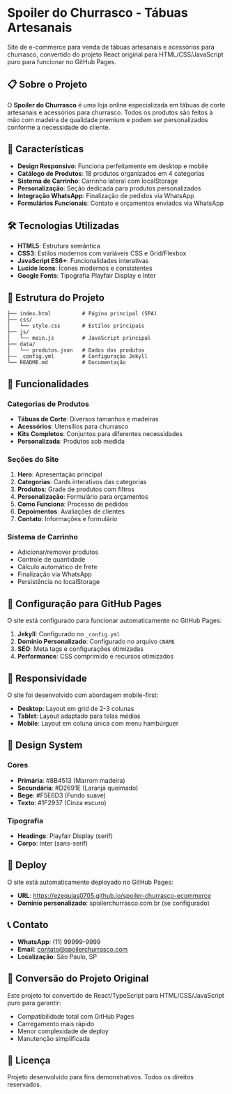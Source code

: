 # Spoiler do Churrasco - Tábuas Artesanais

Site de e-commerce para venda de tábuas artesanais e acessórios para churrasco, convertido do projeto React original para HTML/CSS/JavaScript puro para funcionar no GitHub Pages.

## 📋 Sobre o Projeto

O **Spoiler do Churrasco** é uma loja online especializada em tábuas de corte artesanais e acessórios para churrasco. Todos os produtos são feitos à mão com madeira de qualidade premium e podem ser personalizados conforme a necessidade do cliente.

## 🚀 Características

- **Design Responsivo**: Funciona perfeitamente em desktop e mobile
- **Catálogo de Produtos**: 18 produtos organizados em 4 categorias
- **Sistema de Carrinho**: Carrinho lateral com localStorage
- **Personalização**: Seção dedicada para produtos personalizados
- **Integração WhatsApp**: Finalização de pedidos via WhatsApp
- **Formulários Funcionais**: Contato e orçamentos enviados via WhatsApp

## 🛠️ Tecnologias Utilizadas

- **HTML5**: Estrutura semântica
- **CSS3**: Estilos modernos com variáveis CSS e Grid/Flexbox
- **JavaScript ES6+**: Funcionalidades interativas
- **Lucide Icons**: Ícones modernos e consistentes
- **Google Fonts**: Tipografia Playfair Display e Inter

## 📂 Estrutura do Projeto

```
├── index.html          # Página principal (SPA)
├── css/
│   └── style.css       # Estilos principais
├── js/
│   └── main.js         # JavaScript principal
├── data/
│   └── produtos.json   # Dados dos produtos
├── _config.yml         # Configuração Jekyll
└── README.md           # Documentação
```

## 🎯 Funcionalidades

### Categorias de Produtos
- **Tábuas de Corte**: Diversos tamanhos e madeiras
- **Acessórios**: Utensílios para churrasco
- **Kits Completos**: Conjuntos para diferentes necessidades
- **Personalizada**: Produtos sob medida

### Seções do Site
1. **Hero**: Apresentação principal
2. **Categorias**: Cards interativos das categorias
3. **Produtos**: Grade de produtos com filtros
4. **Personalização**: Formulário para orçamentos
5. **Como Funciona**: Processo de pedidos
6. **Depoimentos**: Avaliações de clientes
7. **Contato**: Informações e formulário

### Sistema de Carrinho
- Adicionar/remover produtos
- Controle de quantidade
- Cálculo automático de frete
- Finalização via WhatsApp
- Persistência no localStorage

## 🔧 Configuração para GitHub Pages

O site está configurado para funcionar automaticamente no GitHub Pages:

1. **Jekyll**: Configurado no `_config.yml`
2. **Domínio Personalizado**: Configurado no arquivo `CNAME`
3. **SEO**: Meta tags e configurações otimizadas
4. **Performance**: CSS comprimido e recursos otimizados

## 📱 Responsividade

O site foi desenvolvido com abordagem mobile-first:
- **Desktop**: Layout em grid de 2-3 colunas
- **Tablet**: Layout adaptado para telas médias
- **Mobile**: Layout em coluna única com menu hambúrguer

## 🎨 Design System

### Cores
- **Primária**: #8B4513 (Marrom madeira)
- **Secundária**: #D2691E (Laranja queimado)
- **Bege**: #F5E6D3 (Fundo suave)
- **Texto**: #1F2937 (Cinza escuro)

### Tipografia
- **Headings**: Playfair Display (serif)
- **Corpo**: Inter (sans-serif)

## 🚀 Deploy

O site está automaticamente deployado no GitHub Pages:
- **URL**: https://ezequias0705.github.io/spoiler-churrasco-ecommerce
- **Domínio personalizado**: spoilerchurrasco.com.br (se configurado)

## 📞 Contato

- **WhatsApp**: (11) 99999-9999
- **Email**: contato@spoilerchurrasco.com
- **Localização**: São Paulo, SP

## 🔄 Conversão do Projeto Original

Este projeto foi convertido de React/TypeScript para HTML/CSS/JavaScript puro para garantir:
- Compatibilidade total com GitHub Pages
- Carregamento mais rápido
- Menor complexidade de deploy
- Manutenção simplificada

## 📄 Licença

Projeto desenvolvido para fins demonstrativos. Todos os direitos reservados.